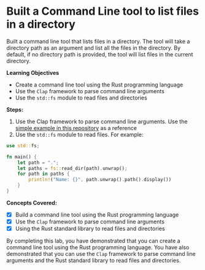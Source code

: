 # Built a Command Line tool to list files in a directory

Built a command line tool that lists files in a directory. The tool will take a directory path as an argument and list all the files in the directory. By default, if no directory path is provided, the tool will list files in the current directory.

**Learning Objectives**

- Create a command line tool using the Rust programming language
- Use the `Clap` framework to parse command line arguments
- Use the `std::fs` module to read files and directories

**Steps:**

1. Use the Clap framework to parse command line arguments. Use the [simple example in this repository](./examples/simple/src/main.rs) as a reference
1. Use the `std::fs` module to read files. For example:

```rust
use std::fs;

fn main() {
    let path = ".";
    let paths = fs::read_dir(path).unwrap();
    for path in paths {
        println!("Name: {}", path.unwrap().path().display())
    }
}
```

**Concepts Covered:**

- [x] Build a command line tool using the Rust programming language
- [x] Use the `Clap` framework to parse command line arguments
- [x] Using the Rust standard library to read files and directories

By completing this lab, you have demonstrated that you can create a command line tool using the Rust programming language. You have also demonstrated that you can use the `Clap` framework to parse command line arguments and the Rust standard library to read files and directories.
